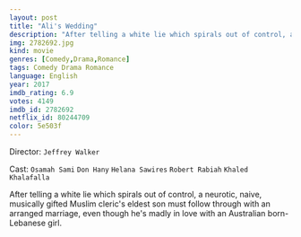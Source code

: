 ```yaml
---
layout: post
title: "Ali's Wedding"
description: "After telling a white lie which spirals out of control, a neurotic, naive, musically gifted Muslim cleric's eldest son must follow through with an arranged marriage, even though he's madly in love with an Australian born-Lebanese girl..."
img: 2782692.jpg
kind: movie
genres: [Comedy,Drama,Romance]
tags: Comedy Drama Romance 
language: English
year: 2017
imdb_rating: 6.9
votes: 4149
imdb_id: 2782692
netflix_id: 80244709
color: 5e503f
---
```

Director: `Jeffrey Walker`  

Cast: `Osamah Sami` `Don Hany` `Helana Sawires` `Robert Rabiah` `Khaled Khalafalla` 

After telling a white lie which spirals out of control, a neurotic, naive, musically gifted Muslim cleric's eldest son must follow through with an arranged marriage, even though he's madly in love with an Australian born-Lebanese girl.